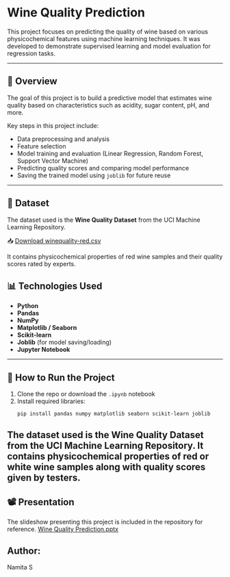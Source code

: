 # Wine Quality Prediction

This project focuses on predicting the quality of wine based on various physicochemical features using machine learning techniques. It was developed to demonstrate supervised learning and model evaluation for regression tasks.

---

## 📌 Overview

The goal of this project is to build a predictive model that estimates wine quality based on characteristics such as acidity, sugar content, pH, and more.

Key steps in this project include:
- Data preprocessing and analysis
- Feature selection
- Model training and evaluation (Linear Regression, Random Forest, Support Vector Machine)
- Predicting quality scores and comparing model performance
- Saving the trained model using `joblib` for future reuse

---

## 🧪 Dataset

The dataset used is the **Wine Quality Dataset** from the UCI Machine Learning Repository.

📥 [Download winequality-red.csv](https://archive.ics.uci.edu/ml/machine-learning-databases/wine-quality/winequality-red.csv)

It contains physicochemical properties of red wine samples and their quality scores rated by experts.


## 📊 Technologies Used

- **Python**
- **Pandas**
- **NumPy**
- **Matplotlib / Seaborn**
- **Scikit-learn**
- **Joblib** (for model saving/loading)
- **Jupyter Notebook**

---

## 🚀 How to Run the Project

1. Clone the repo or download the `.ipynb` notebook
2. Install required libraries:
   ```bash
   pip install pandas numpy matplotlib seaborn scikit-learn joblib

## The dataset used is the Wine Quality Dataset from the UCI Machine Learning Repository. It contains physicochemical properties of red or white wine samples along with quality scores given by testers.

## 📽️ Presentation
The slideshow presenting this project is included in the repository for reference.
[Wine Quality Prediction.pptx](https://github.com/user-attachments/files/19788525/Wine.Quality.Prediction.pptx)

## Author:
Namita S
